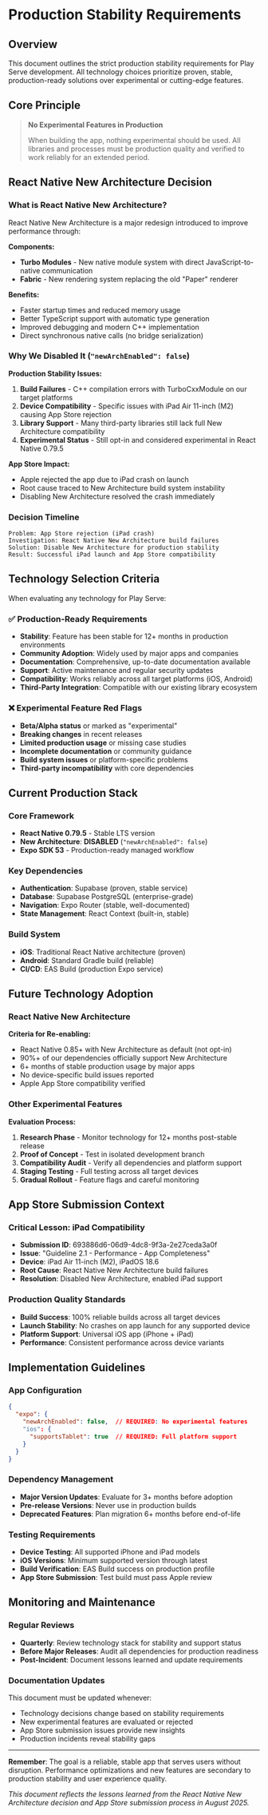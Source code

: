 # Production Stability Requirements

## Overview

This document outlines the strict production stability requirements for Play Serve development. All technology choices prioritize proven, stable, production-ready solutions over experimental or cutting-edge features.

## Core Principle

> **No Experimental Features in Production**
> 
> When building the app, nothing experimental should be used. All libraries and processes must be production quality and verified to work reliably for an extended period.

## React Native New Architecture Decision

### What is React Native New Architecture?

React Native New Architecture is a major redesign introduced to improve performance through:

**Components:**
- **Turbo Modules** - New native module system with direct JavaScript-to-native communication
- **Fabric** - New rendering system replacing the old "Paper" renderer

**Benefits:**
- Faster startup times and reduced memory usage
- Better TypeScript support with automatic type generation
- Improved debugging and modern C++ implementation
- Direct synchronous native calls (no bridge serialization)

### Why We Disabled It (`"newArchEnabled": false`)

**Production Stability Issues:**
1. **Build Failures** - C++ compilation errors with TurboCxxModule on our target platforms
2. **Device Compatibility** - Specific issues with iPad Air 11-inch (M2) causing App Store rejection
3. **Library Support** - Many third-party libraries still lack full New Architecture compatibility
4. **Experimental Status** - Still opt-in and considered experimental in React Native 0.79.5

**App Store Impact:**
- Apple rejected the app due to iPad crash on launch
- Root cause traced to New Architecture build system instability
- Disabling New Architecture resolved the crash immediately

### Decision Timeline

```
Problem: App Store rejection (iPad crash)
Investigation: React Native New Architecture build failures
Solution: Disable New Architecture for production stability
Result: Successful iPad launch and App Store compatibility
```

## Technology Selection Criteria

When evaluating any technology for Play Serve:

### ✅ **Production-Ready Requirements**
- **Stability**: Feature has been stable for 12+ months in production environments
- **Community Adoption**: Widely used by major apps and companies
- **Documentation**: Comprehensive, up-to-date documentation available
- **Support**: Active maintenance and regular security updates
- **Compatibility**: Works reliably across all target platforms (iOS, Android)
- **Third-Party Integration**: Compatible with our existing library ecosystem

### ❌ **Experimental Feature Red Flags**
- **Beta/Alpha status** or marked as "experimental"
- **Breaking changes** in recent releases
- **Limited production usage** or missing case studies
- **Incomplete documentation** or community guidance
- **Build system issues** or platform-specific problems
- **Third-party incompatibility** with core dependencies

## Current Production Stack

### Core Framework
- **React Native 0.79.5** - Stable LTS version
- **New Architecture**: **DISABLED** (`"newArchEnabled": false`)
- **Expo SDK 53** - Production-ready managed workflow

### Key Dependencies
- **Authentication**: Supabase (proven, stable service)
- **Database**: Supabase PostgreSQL (enterprise-grade)
- **Navigation**: Expo Router (stable, well-documented)
- **State Management**: React Context (built-in, stable)

### Build System
- **iOS**: Traditional React Native architecture (proven)
- **Android**: Standard Gradle build (reliable)
- **CI/CD**: EAS Build (production Expo service)

## Future Technology Adoption

### React Native New Architecture
**Criteria for Re-enabling:**
- React Native 0.85+ with New Architecture as default (not opt-in)
- 90%+ of our dependencies officially support New Architecture
- 6+ months of stable production usage by major apps
- No device-specific build issues reported
- Apple App Store compatibility verified

### Other Experimental Features
**Evaluation Process:**
1. **Research Phase** - Monitor technology for 12+ months post-stable release
2. **Proof of Concept** - Test in isolated development branch
3. **Compatibility Audit** - Verify all dependencies and platform support
4. **Staging Testing** - Full testing across all target devices
5. **Gradual Rollout** - Feature flags and careful monitoring

## App Store Submission Context

### Critical Lesson: iPad Compatibility
- **Submission ID**: 693886d6-06d9-4dc8-9f3a-2e27ceda3a0f
- **Issue**: "Guideline 2.1 - Performance - App Completeness"
- **Device**: iPad Air 11-inch (M2), iPadOS 18.6
- **Root Cause**: React Native New Architecture build failures
- **Resolution**: Disabled New Architecture, enabled iPad support

### Production Quality Standards
- **Build Success**: 100% reliable builds across all target devices
- **Launch Stability**: No crashes on app launch for any supported device
- **Platform Support**: Universal iOS app (iPhone + iPad)
- **Performance**: Consistent performance across device variants

## Implementation Guidelines

### App Configuration
```json
{
  "expo": {
    "newArchEnabled": false,  // REQUIRED: No experimental features
    "ios": {
      "supportsTablet": true  // REQUIRED: Full platform support
    }
  }
}
```

### Dependency Management
- **Major Version Updates**: Evaluate for 3+ months before adoption
- **Pre-release Versions**: Never use in production builds
- **Deprecated Features**: Plan migration 6+ months before end-of-life

### Testing Requirements
- **Device Testing**: All supported iPhone and iPad models
- **iOS Versions**: Minimum supported version through latest
- **Build Verification**: EAS Build success on production profile
- **App Store Submission**: Test build must pass Apple review

## Monitoring and Maintenance

### Regular Reviews
- **Quarterly**: Review technology stack for stability and support status
- **Before Major Releases**: Audit all dependencies for production readiness
- **Post-Incident**: Document lessons learned and update requirements

### Documentation Updates
This document must be updated whenever:
- Technology decisions change based on stability requirements
- New experimental features are evaluated or rejected
- App Store submission issues provide new insights
- Production incidents reveal stability gaps

---

**Remember**: The goal is a reliable, stable app that serves users without disruption. Performance optimizations and new features are secondary to production stability and user experience quality.

*This document reflects the lessons learned from the React Native New Architecture decision and App Store submission process in August 2025.*